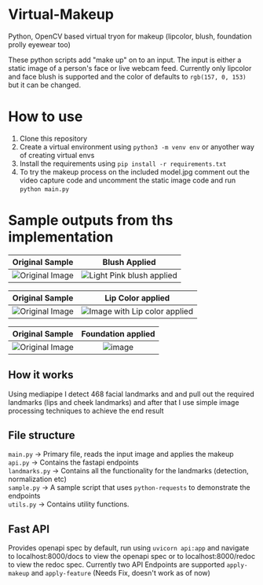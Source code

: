 # Virtual-Makeup
Python, OpenCV based virtual tryon for makeup (lipcolor, blush, foundation prolly eyewear too)

These python scripts add "make up" on to an input. The input is either a static image of a person's face or live webcam feed.
Currently only lipcolor and face blush is supported and the color of defaults to `rgb(157, 0, 153)` but it can be changed.

# How to use

1. Clone this repository
2. Create a virtual environment using `python3 -m venv env` or anyother way of creating virtual envs
3. Install the requirements using `pip install -r requirements.txt`
4. To try the makeup process on the included model.jpg comment out the video capture code and uncomment the static image code and run `python main.py`

# Sample outputs from ths implementation


Original Sample |Blush Applied
:-------------------------:|:-------------------------:
![Original Image](https://user-images.githubusercontent.com/40448838/125641690-4cc137cd-4e20-4e8b-bbc6-0d81f1a50f4a.png)  |  ![Light Pink blush applied](https://user-images.githubusercontent.com/40448838/125641612-e5075a25-7ab0-41d4-b1f6-e1d7e55ccccf.png)

Original Sample |Lip Color applied
:-------------------------:|:-------------------------:
![Original Image](https://user-images.githubusercontent.com/40448838/125641792-46761f24-6418-4004-9381-910f9fbe5ef0.png) | ![Image with Lip color applied](https://user-images.githubusercontent.com/40448838/125641817-c0755878-2358-4e51-92bb-87531a2e04da.png)


Original Sample |Foundation applied
:-------------------------:|:-------------------------:
![Original Image](https://user-images.githubusercontent.com/40448838/125849113-2f9e5147-ec37-4d85-991d-fe3b24240d83.png) | ![image](https://user-images.githubusercontent.com/40448838/125849001-54569ffd-194f-4755-a568-5f7f6a854e04.png)



## How it works
Using mediapipe I detect 468 facial landmarks and and pull out the required landmarks (lips and cheek landmarks) and after that I use simple image processing techniques to achieve the end result

## File structure
`main.py` -> Primary file, reads the input image and applies the makeup  
`api.py` -> Contains the fastapi endpoints  
`landmarks.py` -> Contains all the functionality for the landmarks (detection, normalization etc)  
`sample.py` -> A sample script that uses `python-requests` to demonstrate the endpoints  
`utils.py`  -> Contains utility functions.  

## Fast API
Provides openapi spec by default, run using `uvicorn api:app` and navigate to localhost:8000/docs to view the openapi spec or to localhost:8000/redoc to view the redoc spec. Currently two API Endpoints are supported `apply-makeup` and `apply-feature` (Needs Fix, doesn't work as of now)
